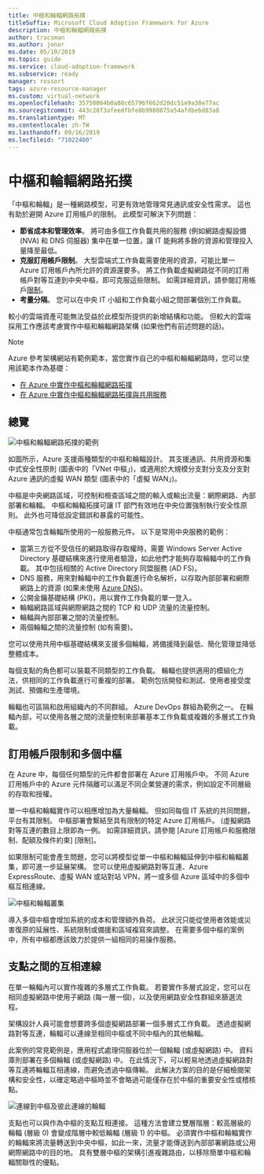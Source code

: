 ```yaml
---
title: 中樞和輪輻網路拓撲
titleSuffix: Microsoft Cloud Adoption Framework for Azure
description: 中樞和輪輻網路拓撲
author: tracsman
ms.author: jonor
ms.date: 05/10/2019
ms.topic: guide
ms.service: cloud-adoption-framework
ms.subservice: ready
manager: rossort
tags: azure-resource-manager
ms.custom: virtual-network
ms.openlocfilehash: 35750064b0a88c65796f662d20dc51e9a38e77ac
ms.sourcegitcommit: 443c28f3afeedfbfe8b9980875a54afdbebd83a8
ms.translationtype: MT
ms.contentlocale: zh-TW
ms.lasthandoff: 09/16/2019
ms.locfileid: "71022400"
---
```

# <a name="hub-and-spoke-network-topology"></a>中樞和輪輻網路拓撲

「中樞和輪輻」是一種網路模型，可更有效地管理常見通訊或安全性需求。 這也有助於避開 Azure 訂用帳戶的限制。 此模型可解決下列問題：

- **節省成本和管理效率**。 將可由多個工作負載共用的服務 (例如網路虛擬設備 (NVA) 和 DNS 伺服器) 集中在單一位置，讓 IT 能夠將多餘的資源和管理投入量降至最低。
- **克服訂用帳戶限制**。 大型雲端式工作負載需要使用的資源，可能比單一 Azure 訂用帳戶內所允許的資源還要多。 將工作負載虛擬網路從不同的訂用帳戶對等互連到中央中樞，即可克服這些限制。 如需詳細資訊，請參閱訂用帳戶[限制](https://docs.microsoft.com/azure/azure-subscription-service-limits)。
- **考量分隔**。 您可以在中央 IT 小組和工作負載小組之間部署個別工作負載。

較小的雲端資產可能無法受益於此模型所提供的新增結構和功能。 但較大的雲端採用工作應該考慮實作中樞和輪輻網路架構 (如果他們有前述問題的話)。

> [!NOTE]
> Azure 參考架構網站有範例範本，當您實作自己的中樞和輪輻網路時，您可以使用該範本作為基礎：
>
> - [在 Azure 中實作中樞和輪輻網路拓撲](https://docs.microsoft.com/azure/architecture/reference-architectures/hybrid-networking/hub-spoke)
> - [在 Azure 中實作中樞和輪輻網路拓撲與共用服務](https://docs.microsoft.com/azure/architecture/reference-architectures/hybrid-networking/shared-services)

## <a name="overview"></a>總覽

![中樞和輪輻網路拓撲的範例][1]

如圖所示，Azure 支援兩種類型的中樞和輪輻設計。 其支援通訊、共用資源和集中式安全性原則 (圖表中的「VNet 中樞」)，或適用於大規模分支對分支及分支對 Azure 通訊的虛擬 WAN 類型 (圖表中的「虛擬 WAN」)。

中樞是中央網路區域，可控制和檢查區域之間的輸入或輸出流量：網際網路、內部部署和輪輻。 中樞和輪輻拓撲可讓 IT 部門有效地在中央位置強制執行安全性原則。 此外也可降低設定錯誤和暴露的可能性。

中樞通常包含輪輻所使用的一般服務元件。 以下是常用中央服務的範例：

- 當第三方從不受信任的網路取得存取權時，需要 Windows Server Active Directory 基礎結構來進行使用者驗證，如此他們才能夠存取輪輻中的工作負載。 其中包括相關的 Active Directory 同盟服務 (AD FS)。
- DNS 服務，用來對輪輻中的工作負載進行命名解析，以存取內部部署和網際網路上的資源 (如果未使用 [Azure DNS](https://docs.microsoft.com/azure/dns/dns-overview))。
- 公開金鑰基礎結構 (PKI)，用以實作工作負載的單一登入。
- 輪輻網路區域與網際網路之間的 TCP 和 UDP 流量的流量控制。
- 輪輻與內部部署之間的流量控制。
- 兩個輪輻之間的流量控制 (如有需要)。

您可以使用共用中樞基礎結構來支援多個輪輻，將備援降到最低、簡化管理並降低整體成本。

每個支點的角色都可以裝載不同類型的工作負載。 輪輻也提供適用的模組化方法，供相同的工作負載進行可重複的部署。 範例包括開發和測試、使用者接受度測試、預備和生產環境。

輪輻也可區隔和啟用組織內的不同群組。 Azure DevOps 群組為範例之一。 在輪輻內部，可以使用各層之間的流量控制來部署基本工作負載或複雜的多層式工作負載。

## <a name="subscription-limits-and-multiple-hubs"></a>訂用帳戶限制和多個中樞

在 Azure 中，每個任何類型的元件都會部署在 Azure 訂用帳戶中。 不同 Azure 訂用帳戶中的 Azure 元件隔離可以滿足不同企業營運的需求，例如設定不同層級的存取和授權。

單一中樞和輪輻實作可以相應增加為大量輪輻。 但如同每個 IT 系統的共同問題，平台有其限制。 中樞部署會繫結至具有限制的特定 Azure 訂用帳戶。 (虛擬網路對等互連的數目上限即為一例。 如需詳細資訊，請參閱 [Azure 訂用帳戶和服務限制、配額及條件約束] [限制]。

如果限制可能會產生問題，您可以將模型從單一中樞和輪輻延伸到中樞和輪輻叢集，即可進一步延展架構。 您可以使用虛擬網路對等互連、Azure ExpressRoute、虛擬 WAN 或站對站 VPN，將一或多個 Azure 區域中的多個中樞互相連線。

![中樞和輪輻叢集][2]

導入多個中樞會增加系統的成本和管理額外負荷。 此狀況只能從使用者效能或災害復原的延展性、系統限制或備援和區域複寫來調整。 在需要多個中樞的案例中，所有中樞都應該致力於提供一組相同的易操作服務。

## <a name="interconnection-between-spokes"></a>支點之間的互相連線

在單一輪輻內可以實作複雜的多層式工作負載。 若要實作多層式設定，您可以在相同虛擬網路中使用子網路 (每一層一個)，以及使用網路安全性群組來篩選流程。

架構設計人員可能會想要跨多個虛擬網路部署一個多層式工作負載。 透過虛擬網路對等互連，輪輻可以連線至相同中樞或不同中樞內的其他輪輻。

此案例的常見範例是，應用程式處理伺服器位於一個輪輻 (或虛擬網路) 中。 資料庫則部署在多個輪輻 (或虛擬網路) 中。 在此情況下，可以輕易地透過虛擬網路對等互連將輪輻互相連線，而避免透過中樞傳輸。 此解決方案的目的是仔細檢閱架構和安全性，以確定略過中樞時並不會略過可能僅存在於中樞的重要安全性或稽核點。

![連線到中樞及彼此連線的輪輻][3]

支點也可以與作為中樞的支點互相連接。 這種方法會建立雙層階層：較高層級的輪輻 (層級 0) 會變成階層中較低輪輻 (層級 1) 的中樞。 必須實作中樞和輪輻實作的輪輻來將流量轉送到中央中樞，如此一來，流量才能傳送到內部部署網路或公用網際網路中的目的地。 具有雙層中樞的架構引進複雜路由，以移除簡單中樞和輪輻關聯性的優點。

<!-- images -->

[0]: ../../_images/azure-best-practices/network-redundant-equipment.png "元件重疊範例"
[1]: ../../_images/azure-best-practices/network-hub-spoke-high-level.png "高階中樞和輪輻範例"
[2]: ../../_images/azure-best-practices/network-hub-spokes-cluster.png "中樞和支點叢集"
[3]: ../../_images/azure-best-practices/network-spoke-to-spoke.png "支點對支點"
[4]: ../../_images/azure-best-practices/network-hub-spoke-block-level-diagram.png "中樞和輪輻的區塊層級圖表"
[5]: ../../_images/azure-best-practices/network-users-groups-subscriptions.png "使用者、群組、訂用帳戶和專案"
[6]: ../../_images/azure-best-practices/network-infrastructure-high-level.png "高階基礎結構圖"
[7]: ../../_images/azure-best-practices/network-high-level-perimeter-networks.png "高階基礎結構圖"
[8]: ../../_images/azure-best-practices/network-vnet-peering-perimeter-networks.png "虛擬網路對等互連和周邊網路"
[9]: ../../_images/azure-best-practices/network-high-level-diagram-monitoring.png "高階監視圖"
[10]: ../../_images/azure-best-practices/network-high-level-workloads.png "高階工作負載圖"

<!-- links -->

[PrivateDNS]: https://docs.microsoft.com/azure/dns/private-dns-overview
[VNetPeering]: https://docs.microsoft.com/azure/virtual-network/virtual-network-peering-overview
[user-defined-routes]: https://docs.microsoft.com/azure/virtual-network/virtual-networks-udr-overview
[RBAC]: https://docs.microsoft.com/azure/role-based-access-control/overview
[azure-ad]: https://docs.microsoft.com/azure/active-directory/active-directory-whatis
[VPN]: https://docs.microsoft.com/azure/vpn-gateway/vpn-gateway-about-vpngateways
[ExR]: https://docs.microsoft.com/azure/expressroute/expressroute-introduction
[ExRD]: https://docs.microsoft.com/azure/expressroute/expressroute-erdirect-about
[vWAN]: https://docs.microsoft.com/azure/virtual-wan/virtual-wan-about
[NVA]: https://docs.microsoft.com/azure/architecture/reference-architectures/dmz/nva-ha
[AzFW]: https://docs.microsoft.com/azure/firewall/overview
[SubMgmt]: ../../reference/azure-scaffold.md
[RGMgmt]: https://docs.microsoft.com/azure/azure-resource-manager/resource-group-overview
[DMZ]: https://docs.microsoft.com/azure/best-practices-network-security
[ALB]: https://docs.microsoft.com/azure/load-balancer/load-balancer-overview
[PIP]: https://docs.microsoft.com/azure/virtual-network/resource-groups-networking#public-ip-address
[AFD]: https://docs.microsoft.com/azure/frontdoor/front-door-overview
[AppGW]: https://docs.microsoft.com/azure/application-gateway/application-gateway-introduction
[WAF]: https://docs.microsoft.com/azure/application-gateway/application-gateway-web-application-firewall-overview
[Monitor]: https://docs.microsoft.com/azure/monitoring-and-diagnostics/
[ActLog]: https://docs.microsoft.com/azure/monitoring-and-diagnostics/monitoring-overview-activity-logs
[DiagLog]: https://docs.microsoft.com/azure/monitoring-and-diagnostics/monitoring-overview-of-diagnostic-logs
[nsg-log]: https://docs.microsoft.com/azure/virtual-network/virtual-network-nsg-manage-log
[OMS]: https://docs.microsoft.com/azure/operations-management-suite/operations-management-suite-overview
[NPM]: https://docs.microsoft.com/azure/log-analytics/log-analytics-network-performance-monitor
[NetWatch]: https://docs.microsoft.com/azure/network-watcher/network-watcher-monitoring-overview
[WebApps]: https://docs.microsoft.com/azure/app-service/
[HDI]: https://docs.microsoft.com/azure/hdinsight/hdinsight-hadoop-introduction
[EventHubs]: https://docs.microsoft.com/azure/event-hubs/event-hubs-what-is-event-hubs
[ServiceBus]: https://docs.microsoft.com/azure/service-bus-messaging/service-bus-messaging-overview
[traffic-manager]: https://docs.microsoft.com/azure/traffic-manager/traffic-manager-overview
